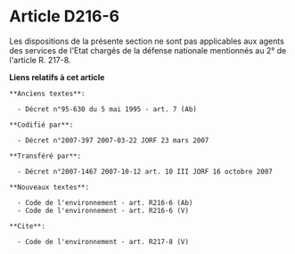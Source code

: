 # Article D216-6

Les dispositions de la présente section ne sont pas applicables aux agents des services de l'Etat chargés de la défense
nationale mentionnés au 2° de l'article R. 217-8.

**Liens relatifs à cet article**

	**Anciens textes**:

	  - Décret n°95-630 du 5 mai 1995 - art. 7 (Ab)

	**Codifié par**:

	  - Décret n°2007-397 2007-03-22 JORF 23 mars 2007

	**Transféré par**:

	  - Décret n°2007-1467 2007-10-12 art. 10 III JORF 16 octobre 2007

	**Nouveaux textes**:

	  - Code de l'environnement - art. R216-6 (Ab)
	  - Code de l'environnement - art. R216-6 (V)

	**Cite**:

	  - Code de l'environnement - art. R217-8 (V)
